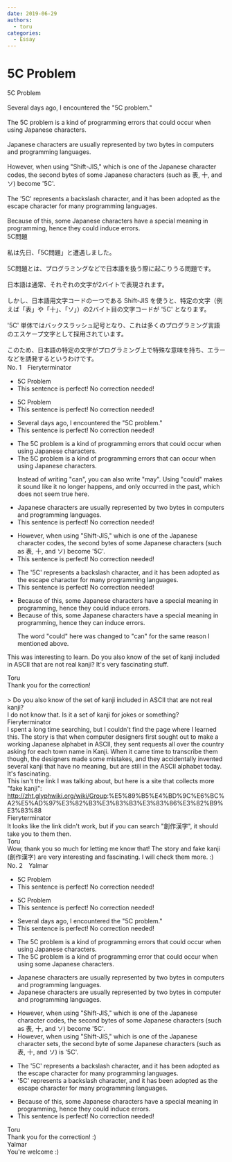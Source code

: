 ```yaml
---
date: 2019-06-29
authors:
  - toru
categories:
  - Essay
---
```


<h1 id="subject_show">5C Problem</h1>
<div class="date" hidden>Jun 29, 2019 18:48</div>
<div id="post"><div id="body_show_ori">
5C Problem<br/><br/>Several days ago, I encountered the "5C problem."<br/><br/>The 5C problem is a kind of programming errors that could occur when using Japanese characters.<br/><br/>Japanese characters are usually represented by two bytes in computers and programming languages.<br/><br/>However, when using "Shift-JIS," which is one of the Japanese character codes, the second bytes of some Japanese characters (such as 表, 十, and ソ) become '5C'.<br/><br/>The '5C' represents a backslash character, and it has been adopted as the escape character for many programming languages.<br/><br/>Because of this, some Japanese characters have a special meaning in programming, hence they could induce errors.
</div></div>

<!-- more -->

<div id="post_ja"><div id="body_show_mo">
5C問題<br/><br/>私は先日、「5C問題」と遭遇しました。<br/><br/>5C問題とは、プログラミングなどで日本語を扱う際に起こりうる問題です。<br/><br/>日本語は通常、それぞれの文字が2バイトで表現されます。<br/><br/>しかし、日本語用文字コードの一つである Shift-JIS を使うと、特定の文字（例えば「表」や「十」、「ソ」）の2バイト目の文字コードが '5C' となります。<br/><br/>'5C' 単体ではバックスラッシュ記号となり、これは多くのプログラミング言語のエスケープ文字として採用されています。<br/><br/>このため、日本語の特定の文字がプログラミング上で特殊な意味を持ち、エラーなどを誘発するというわけです。
</div></div>
<div id="block"><div class="first_name"> No. 1　<span class="just_name">Fieryterminator</span></div><div id="block2">
<ul class="correction_field">
<li class="incorrect">5C Problem</li>
<li class="corrected perfect">This sentence is perfect! No correction needed!</li>
</ul>
<ul class="correction_field">
<li class="incorrect">5C Problem</li>
<li class="corrected perfect">This sentence is perfect! No correction needed!</li>
</ul>
<ul class="correction_field">
<li class="incorrect">Several days ago, I encountered the "5C problem."</li>
<li class="corrected perfect">This sentence is perfect! No correction needed!</li>
</ul>
<ul class="correction_field">
<li class="incorrect">The 5C problem is a kind of programming errors that could occur when using Japanese characters.</li>
<li class="corrected correct">
The 5C problem is a kind of programming error<span class="sline">s</span> that <span class="f_blue">can</span> occur when using Japanese characters.
<p class="correction_comment">Instead of writing "can", you can also write "may". Using "could" makes it sound like it no longer happens, and only occurred in the past, which does not seem true here.</p>
</li>
</ul>
<ul class="correction_field">
<li class="incorrect">Japanese characters are usually represented by two bytes in computers and programming languages.</li>
<li class="corrected perfect">This sentence is perfect! No correction needed!</li>
</ul>
<ul class="correction_field">
<li class="incorrect">However, when using "Shift-JIS," which is one of the Japanese character codes, the second bytes of some Japanese characters (such as 表, 十, and ソ) become '5C'.</li>
<li class="corrected perfect">This sentence is perfect! No correction needed!</li>
</ul>
<ul class="correction_field">
<li class="incorrect">The '5C' represents a backslash character, and it has been adopted as the escape character for many programming languages.</li>
<li class="corrected perfect">This sentence is perfect! No correction needed!</li>
</ul>
<ul class="correction_field">
<li class="incorrect">Because of this, some Japanese characters have a special meaning in programming, hence they could induce errors.</li>
<li class="corrected correct">
Because of this, some Japanese characters have a special meaning in programming, hence they <span class="f_blue">can</span> induce errors.
<p class="correction_comment">The word "could" here was changed to "can" for the same reason I mentioned above.</p>
</li>
</ul>
<p class="comment_small">
 This was interesting to learn. Do you also know of the set of kanji included in ASCII that are not real kanji? It's very fascinating stuff.
 <br/>
</p>

</div><div class="name"><span class="just_name">Toru</span><br>
Thank you for the correction!<br/><br/>&gt;  Do you also know of the set of kanji included in ASCII that are not real kanji?<br/>I do not know that. Is it a set of kanji for jokes or something?
</div>
<div class="name"><span class="just_name">Fieryterminator</span><br>
I spent a long time searching, but I couldn't find the page where I learned this. The story is that when computer designers first sought out to make a working Japanese alphabet in ASCII, they sent requests all over the country asking for each town name in Kanji. When it came time to transcribe them though, the designers made some mistakes, and they accidentally invented several kanji that have no meaning, but are still in the ASCII alphabet today. It's fascinating.<br/>This isn't the link I was talking about, but here is a site that collects more "fake kanji":<br/><a href="http://zht.glyphwiki.org/wiki/Group" target="_blank">http://zht.glyphwiki.org/wiki/Group</a>:%E5%89%B5%E4%BD%9C%E6%BC%A2%E5%AD%97%E3%82%B3%E3%83%B3%E3%83%86%E3%82%B9%E3%83%88
</div>
<div class="name"><span class="just_name">Fieryterminator</span><br>
It looks like the link didn't work, but if you can search "創作漢字", it should take you to them then.
</div>
<div class="name"><span class="just_name">Toru</span><br>
Wow, thank you so much for letting me know that! The story and fake kanji (創作漢字) are very interesting and fascinating. I will check them more. :)
</div>
</div>
<div id="block"><div class="first_name"> No. 2　<span class="just_name">Yalmar</span></div><div id="block2">
<ul class="correction_field">
<li class="incorrect">5C Problem</li>
<li class="corrected perfect">This sentence is perfect! No correction needed!</li>
</ul>
<ul class="correction_field">
<li class="incorrect">5C Problem</li>
<li class="corrected perfect">This sentence is perfect! No correction needed!</li>
</ul>
<ul class="correction_field">
<li class="incorrect">Several days ago, I encountered the "5C problem."</li>
<li class="corrected perfect">This sentence is perfect! No correction needed!</li>
</ul>
<ul class="correction_field">
<li class="incorrect">The 5C problem is a kind of programming errors that could occur when using Japanese characters.</li>
<li class="corrected correct">
The 5C problem is a kind of programming <span class="f_red">error</span> that could occur when using <span class="f_red">some</span> Japanese characters.
</li>
</ul>
<ul class="correction_field">
<li class="incorrect">Japanese characters are usually represented by two bytes in computers and programming languages.</li>
<li class="corrected correct">
Japanese characters are usually represented by two bytes in <span class="f_red">computer</span> and programming languages.
</li>
</ul>
<ul class="correction_field">
<li class="incorrect">However, when using "Shift-JIS," which is one of the Japanese character codes, the second bytes of some Japanese characters (such as 表, 十, and ソ) become '5C'.</li>
<li class="corrected correct">
However, when using "Shift-JIS," which is one of the Japanese <span class="f_red">character sets</span>, the second <span class="f_red">byte</span> of some Japanese characters (such as 表, 十, and ソ) <span class="f_red">is</span> '5C'.
</li>
</ul>
<ul class="correction_field">
<li class="incorrect">The '5C' represents a backslash character, and it has been adopted as the escape character for many programming languages.</li>
<li class="corrected correct">
'5C' represents a backslash character, and it has been adopted as the escape character for many programming languages.
</li>
</ul>
<ul class="correction_field">
<li class="incorrect">Because of this, some Japanese characters have a special meaning in programming, hence they could induce errors.</li>
<li class="corrected perfect">This sentence is perfect! No correction needed!</li>
</ul>
</div><div class="name"><span class="just_name">Toru</span><br>
Thank you for the correction! :)
</div>
<div class="name"><span class="just_name">Yalmar</span><br>
You're welcome :)
</div>
</div>
